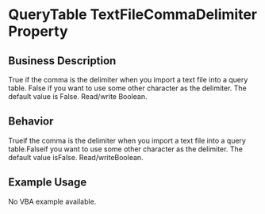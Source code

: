 # QueryTable TextFileCommaDelimiter Property

## Business Description
True if the comma is the delimiter when you import a text file into a query table. False if you want to use some other character as the delimiter. The default value is False. Read/write Boolean.

## Behavior
Trueif the comma is the delimiter when you import a text file into a query table.Falseif you want to use some other character as the delimiter. The default value isFalse. Read/writeBoolean.

## Example Usage
No VBA example available.